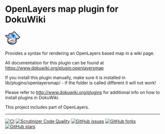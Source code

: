 # OpenLayers map plugin for DokuWiki

![logo](https://raw.githubusercontent.com/mprins/dokuwiki-plugin-openlayersmap/master/logo.gif)

Provides a syntax for rendering an OpenLayers based map in a wiki page.

All documentation for this plugin can be found at https://www.dokuwiki.org/plugin:openlayersmap

If you install this plugin manually, make sure it is installed in
lib/plugins/openlayersmap/ - if the folder is called different it will not work!

Please refer to http://www.dokuwiki.org/plugins for additional info on how to install plugins in DokuWiki.

This project includes part of OpenLayers.

----
[![CI](https://github.com/mprins/dokuwiki-plugin-openlayersmap/actions/workflows/CI.yml/badge.svg)](https://github.com/mprins/dokuwiki-plugin-openlayersmap/actions/workflows/CI.yml)
[![Scrutinizer Code Quality](https://scrutinizer-ci.com/g/mprins/dokuwiki-plugin-openlayersmap/badges/quality-score.png?b=master)](https://scrutinizer-ci.com/g/mprins/dokuwiki-plugin-openlayersmap/?branch=master)
[![GitHub issues](https://img.shields.io/github/issues/mprins/dokuwiki-plugin-openlayersmap.svg)](https://github.com/mprins/dokuwiki-plugin-openlayersmap/issues)
[![GitHub forks](https://img.shields.io/github/forks/mprins/dokuwiki-plugin-openlayersmap.svg)](https://github.com/mprins/dokuwiki-plugin-openlayersmap/network)
[![GitHub stars](https://img.shields.io/github/stars/mprins/dokuwiki-plugin-openlayersmap.svg)](https://github.com/mprins/dokuwiki-plugin-openlayersmap/stargazers)
